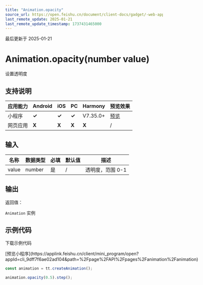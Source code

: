 ```yaml
---
title: "Animation.opacity"
source_url: https://open.feishu.cn/document/client-docs/gadget/-web-app-api/interface/animation/animation/animation_opacity
last_remote_update: 2025-01-21
last_remote_update_timestamp: 1737431465000
---
```

最后更新于 2025-01-21

# Animation.opacity(number value)

设置透明度

## 支持说明

应用能力 | Android | iOS | PC | Harmony | 预览效果
--- | --- | --- | --- | --- | ---
小程序 | **✓** | **✓** | **✓** | V7.35.0+ | [预览](https://applink.feishu.cn/client/mini_program/open?appId=cli_9dff7f6ae02ad104&path=%2Fpage%2FAPI%2Fpages%2Fanimation%2Fanimation)
网页应用 | **X** | **X** | **X** | **X** | /

## 输入

名称 | 数据类型 | 必填 | 默认值 | 描述
--- | --- | --- | --- | ---
value | number | 是 | / | 透明度，范围 0-1

## 输出

返回值：  

`Animation` 实例

## 示例代码

<md-download-code href="https://open.feishu.cn/document/uYjL24iN/uYDM04iNwQjL2ADN" mobileDisplay="none">下载示例代码</md-download-code>

<div style="display: flex">
          [预览小程序](https://applink.feishu.cn/client/mini_program/open?appId=cli_9dff7f6ae02ad104&path=%2Fpage%2FAPI%2Fpages%2Fanimation%2Fanimation)

</div> 

```js
const animation = tt.createAnimation();

animation.opacity(0.5).step();
```
